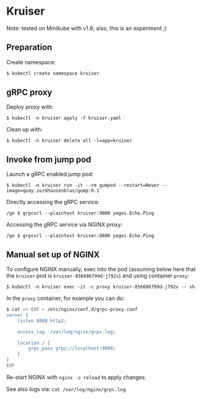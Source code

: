 # Kruiser

Note: tested on Minikube with v1.8; also, this is an experiment ;)

## Preparation

Create namespace:

```bash
$ kubectl create namespace kruiser
```

## gRPC proxy

Deploy proxy with:

```
$ kubectl -n kruiser apply -f kruiser.yaml
```

Clean up with:

```
$ kubectl -n kruiser delete all -l=app=kruiser
```

## Invoke from jump pod

Launch a gRPC enabled jump pod:

```
$ kubectl -n kruiser run -it --rm gumpod --restart=Never --image=quay.io/mhausenblas/gump:0.1
```

Directly accessing the gRPC service:

```
/go $ grpcurl --plaintext kruiser:9000 yages.Echo.Ping
```

Accessing the gRPC service via NGINX proxy:

```
/go $ grpcurl --plaintext kruiser:8080 yages.Echo.Ping
```

## Manual set up of NGINX

To configure NGINX manually, exec into the pod (assuming below here that the `kruiser` pod is `kruiser-856686799d-j792v`) and using container `proxy`:

```
$ kubectl -n kruiser exec -it -c proxy kruiser-856686799d-j792v -- sh
```

In the `proxy` container, for example you can do:

```bash
$ cat << EOF > /etc/nginx/conf.d/grpc-proxy.conf
server {
    listen 8080 http2;

    access_log  /var/log/nginx/grpc.log;

    location / {
        grpc_pass grpc://localhost:9000;
    }
}
EOF
```

Re-start NGINX with `nginx -s reload` to apply changes.

See also logs via: `cat /var/log/nginx/grpc.log`.